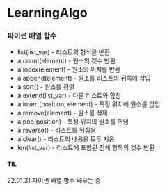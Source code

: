 # LearningAlgo

### 파이썬 배열 함수
* list(list_var) - 리스트의 형식을 반환
* a.count(element) - 원소의 갯수 반환
* a.index(element) - 원소의 위치를 반환
* a.append(element) - 원소를 리스트의 뒤쪽에 삽입
* a.sort() - 원소를 정렬
* a.extend(list_var) - 다른 리스트와 합침
* a.insert(position, element) - 특정 위치에 원소를 삽입
* a.remove(element) - 원소를 삭제
* a.pop(position) - 특정 위치의 원소를 꺼냄
* a.reverse() - 리스트를 뒤집음
* a.clear() - 리스트의 내용을 모두 지움
* len(list_var) - 리스트에 포함된 전체 항목의 갯수 반환

#### TIL
22.01.31 파이썬 배열 함수 배우는 중
